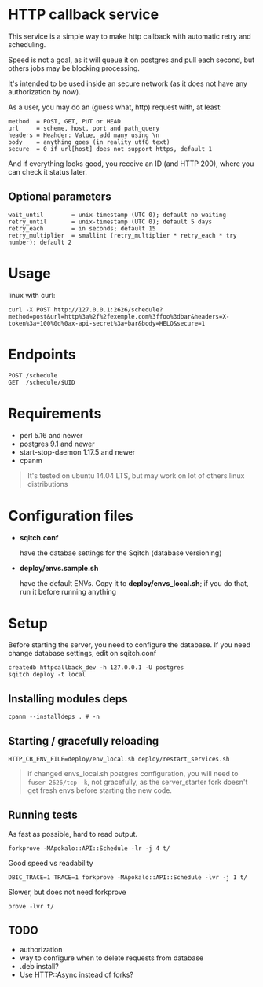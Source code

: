 # HTTP callback service
This service is a simple way to make http callback with automatic retry and scheduling.

Speed is not a goal, as it will queue it on postgres and pull each second, but others jobs may be blocking processing.

It's intended to be used inside an secure network (as it does not have any authorization by now).

As a user, you may do an (guess what, http) request with, at least:

    method  = POST, GET, PUT or HEAD
    url     = scheme, host, port and path_query
    headers = Heahder: Value, add many using \n
    body    = anything goes (in reality utf8 text)
    secure  = 0 if url[host] does not support https, default 1

And if everything looks good, you receive an ID (and HTTP 200), where you can check it status later.

## Optional parameters

    wait_until        = unix-timestamp (UTC 0); default no waiting
    retry_until       = unix-timestamp (UTC 0); default 5 days
    retry_each        = in seconds; default 15
    retry_multiplier  = smallint (retry_multiplier * retry_each * try number); default 2

# Usage

linux with curl:

    curl -X POST http://127.0.0.1:2626/schedule?method=post&url=http%3a%2f%2fexemple.com%3ffoo%3dbar&headers=X-token%3a+100%0d%0ax-api-secret%3a+bar&body=HELO&secure=1

# Endpoints

    POST /schedule
    GET  /schedule/$UID

# Requirements

- perl 5.16 and newer
- postgres 9.1 and newer
- start-stop-daemon 1.17.5 and newer
- cpanm

> It's tested on ubuntu 14.04 LTS, but may work on lot of others linux distributions

# Configuration files

- **sqitch.conf**

    have the databae settings for the Sqitch (database versioning)

- **deploy/envs.sample.sh**

    have the default ENVs. Copy it to **deploy/envs_local.sh**; if you do that, run it before running anything

# Setup

Before starting the server, you need to configure the database.
If you need change database settings, edit on sqitch.conf

    createdb httpcallback_dev -h 127.0.0.1 -U postgres
    sqitch deploy -t local

## Installing modules deps

    cpanm --installdeps . # -n


## Starting / gracefully reloading

    HTTP_CB_ENV_FILE=deploy/env_local.sh deploy/restart_services.sh

> if changed envs_local.sh postgres configuration, you will need to `fuser 2626/tcp -k`, not gracefully, as the server_starter fork doesn't get fresh envs before starting the new code.

## Running tests

As fast as possible, hard to read output.

    forkprove -MApokalo::API::Schedule -lr -j 4 t/

Good speed vs readability

    DBIC_TRACE=1 TRACE=1 forkprove -MApokalo::API::Schedule -lvr -j 1 t/

Slower, but does not need forkprove

    prove -lvr t/

## TODO

- authorization
- way to configure when to delete requests from database
- .deb install?
- Use HTTP::Async instead of forks?
